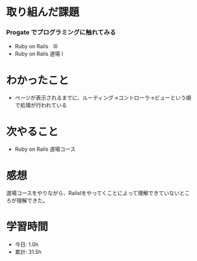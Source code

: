 # 取り組んだ課題
### Progate でプログラミングに触れてみる
* Ruby on Rails　Ⅲ
*  Ruby on Rails 道場 Ⅰ
# わかったこと
* ページが表示されるまでに、ルーティング→コントローラ→ビューという順で処理が行われている
# 次やること
* Ruby on Rails 道場コース
# 感想
道場コースをやりながら、RailsⅠをやってくことによって理解できていないところが理解できた。
# 学習時間
* 今日: 1.0h
* 累計: 31.5h
